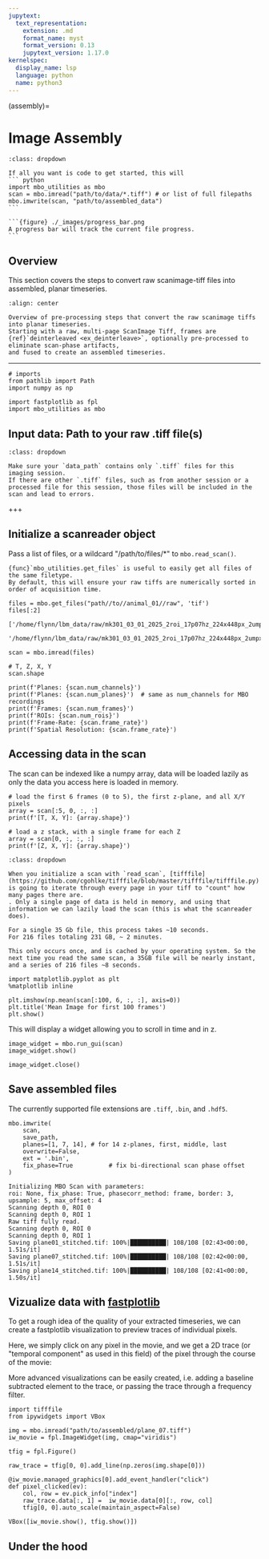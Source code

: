 ```yaml
---
jupytext:
  text_representation:
    extension: .md
    format_name: myst
    format_version: 0.13
    jupytext_version: 1.17.0
kernelspec:
  display_name: lsp
  language: python
  name: python3
---
```


(assembly)=
# Image Assembly

`````{admonition} TLDR
:class: dropdown

If all you want is code to get started, this will 
``` python
import mbo_utilities as mbo
scan = mbo.imread("path/to/data/*.tiff") # or list of full filepaths
mbo.imwrite(scan, "path/to/assembled_data")
```

```{figure} ./_images/progress_bar.png
A progress bar will track the current file progress.
```
``````

## Overview 

This section covers the steps to convert raw scanimage-tiff files into assembled, planar timeseries.

```{figure}  ./_images/assembly_1.png
:align: center

Overview of pre-processing steps that convert the raw scanimage tiffs into planar timeseries.
Starting with a raw, multi-page ScanImage Tiff, frames are {ref}`deinterleaved <ex_deinterleave>`, optionally pre-processed to eliminate scan-phase artifacts,
and fused to create an assembled timeseries.
```

----

```{code-cell} ipython3
# imports
from pathlib import Path
import numpy as np

import fastplotlib as fpl
import mbo_utilities as mbo
```

## Input data: Path to your raw .tiff file(s)

```{admonition} One session per folder
:class: dropdown

Make sure your `data_path` contains only `.tiff` files for this imaging session.
If there are other `.tiff` files, such as from another session or a processed file for this session, those files will be included in the scan and lead to errors.

```

+++

## Initialize a scanreader object

Pass a list of files, or a wildcard "/path/to/files/*" to `mbo.read_scan()`.

``` {tip}
{func}`mbo_utilities.get_files` is useful to easily get all files of the same filetype.
By default, this will ensure your raw tiffs are numerically sorted in order of acquisition time.
```

```{code-cell} ipython3
files = mbo.get_files("path//to//animal_01//raw", 'tif')
files[:2]

['/home/flynn/lbm_data/raw/mk301_03_01_2025_2roi_17p07hz_224x448px_2umpx_180mw_green_00001.tif',
 '/home/flynn/lbm_data/raw/mk301_03_01_2025_2roi_17p07hz_224x448px_2umpx_180mw_green_00002.tif']
```

```{code-cell} ipython3
scan = mbo.imread(files)

# T, Z, X, Y
scan.shape
```

```{code-cell} ipython3
print(f'Planes: {scan.num_channels}')
print(f'Planes: {scan.num_planes}')  # same as num_channels for MBO recordings
print(f'Frames: {scan.num_frames}')
print(f'ROIs: {scan.num_rois}')
print(f'Frame-Rate: {scan.frame_rate}')
print(f'Spatial Resolution: {scan.frame_rate}')
```

## Accessing data in the scan

The scan can be indexed like a numpy array, data will be loaded lazily as only the data you access here is loaded in memory.

```{code-cell} ipython3
# load the first 6 frames (0 to 5), the first z-plane, and all X/Y pixels
array = scan[:5, 0, :, :]
print(f'[T, X, Y]: {array.shape}')

# load a z stack, with a single frame for each Z
array = scan[0, :, :, :]
print(f'[Z, X, Y]: {array.shape}')
```

```{admonition} A note on performance
:class: dropdown

When you initialize a scan with `read_scan`, [tifffile](https://github.com/cgohlke/tifffile/blob/master/tifffile/tifffile.py) is going to iterate through every page in your tiff to "count" how many pages there are.
. Only a single page of data is held in memory, and using that information we can lazily load the scan (this is what the scanreader does).

For a single 35 Gb file, this process takes ~10 seconds.
For 216 files totaling 231 GB, ~ 2 minutes.

This only occurs once, and is cached by your operating system. So the next time you read the same scan, a 35GB file will be nearly instant, and a series of 216 files ~8 seconds.

```

```{code-cell} ipython3
import matplotlib.pyplot as plt
%matplotlib inline

plt.imshow(np.mean(scan[:100, 6, :, :], axis=0))
plt.title('Mean Image for first 100 frames')
plt.show()
```

This will display a widget allowing you to scroll in time and in z.

```{code-cell} ipython3
image_widget = mbo.run_gui(scan)
image_widget.show()
```

```{code-cell} ipython3
image_widget.close()
```

## Save assembled files

The currently supported file extensions are `.tiff`, `.bin`, and `.hdf5`.

```{code-cell} ipython3
mbo.imwrite(
    scan,
    save_path,
    planes=[1, 7, 14], # for 14 z-planes, first, middle, last 
    overwrite=False,
    ext = '.bin',
    fix_phase=True          # fix bi-directional scan phase offset
)

Initializing MBO Scan with parameters:
roi: None, fix_phase: True, phasecorr_method: frame, border: 3, upsample: 5, max_offset: 4
Scanning depth 0, ROI 0 
Scanning depth 0, ROI 1 
Raw tiff fully read.
Scanning depth 0, ROI 0 
Scanning depth 0, ROI 1 
Saving plane01_stitched.tif: 100%|██████████| 108/108 [02:43<00:00,  1.51s/it]
Saving plane07_stitched.tif: 100%|██████████| 108/108 [02:42<00:00,  1.51s/it]
Saving plane14_stitched.tif: 100%|██████████| 108/108 [02:41<00:00,  1.50s/it]
```

## Vizualize data with [fastplotlib](https://www.fastplotlib.org/user_guide/guide.html#what-is-fastplotlib)

To get a rough idea of the quality of your extracted timeseries, we can create a fastplotlib visualization to preview traces of individual pixels.

Here, we simply click on any pixel in the movie, and we get a 2D trace (or "temporal component" as used in this field) of the pixel through the course of the movie:

More advanced visualizations can be easily created, i.e. adding a baseline subtracted element to the trace, or passing the trace through a frequency filter.

```{code-cell} ipython3
import tifffile
from ipywidgets import VBox

img = mbo.imread("path/to/assembled/plane_07.tiff")
iw_movie = fpl.ImageWidget(img, cmap="viridis")

tfig = fpl.Figure()

raw_trace = tfig[0, 0].add_line(np.zeros(img.shape[0]))

@iw_movie.managed_graphics[0].add_event_handler("click")
def pixel_clicked(ev):
    col, row = ev.pick_info["index"]
    raw_trace.data[:, 1] =  iw_movie.data[0][:, row, col]
    tfig[0, 0].auto_scale(maintain_aspect=False)

VBox([iw_movie.show(), tfig.show()])
```

## Under the hood

```{figure}  ./_images/ex_diagram.png
```

